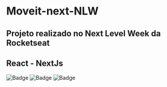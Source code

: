 # Moveit-next-NLW
## Projeto realizado no Next Level Week da Rocketseat

## React - NextJs

![Badge](https://uploaddeimagens.com.br/images/003/104/823/full/level1.png?1614545540)
![Badge](https://uploaddeimagens.com.br/images/003/104/829/full/level2.png?1614545617)
![Badge](https://uploaddeimagens.com.br/images/003/104/833/full/level3.png?1614545847)


